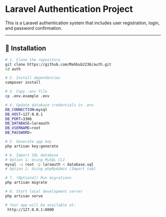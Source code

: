 # Laravel Authentication Project

This is a Laravel authentication system that includes user registration, login, and password confirmation.

---

## 🚀 Installation

```bash
# 1. Clone the repository
git clone https://github.com/Mahbub2236/auth.git
cd auth

# 2. Install dependencies
composer install

# 3. Copy .env file
cp .env.example .env

# 4. Update database credentials in .env
DB_CONNECTION=mysql
DB_HOST=127.0.0.1
DB_PORT=3306
DB_DATABASE=laraauth
DB_USERNAME=root
DB_PASSWORD=

# 5. Generate app key
php artisan key:generate

# 6. Import SQL database
# Option 1: Using MySQL CLI
mysql -u root -p laraauth < database.sql
# Option 2: Using phpMyAdmin (Import tab)

# 7. (Optional) Run migrations
php artisan migrate

# 8. Start local development server
php artisan serve

# Your app will be available at:
 http://127.0.0.1:8000